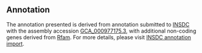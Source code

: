 

Annotation
----------

The annotation presented is derived from annotation submitted to
[INSDC](http://www.insdc.org) with the assembly accession
[GCA\_000977175.3](http://www.ebi.ac.uk/ena/data/view/GCA_000977175.3),
with additional non-coding genes derived from
[Rfam](http://rfam.xfam.org/). For more details, please visit [INSDC
annotation
import](http://ensemblgenomes.org/info/data/insdc_annotation).
